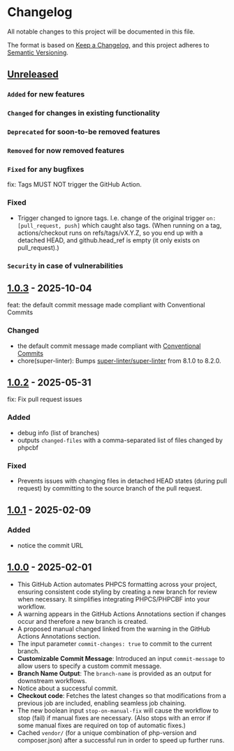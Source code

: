 # Changelog

All notable changes to this project will be documented in this file.

The format is based on [Keep a Changelog](https://keepachangelog.com/en/1.0.0/),
and this project adheres to [Semantic Versioning](https://semver.org/spec/v2.0.0.html).

## [Unreleased]

### `Added` for new features

### `Changed` for changes in existing functionality

### `Deprecated` for soon-to-be removed features

### `Removed` for now removed features

### `Fixed` for any bugfixes

fix: Tags MUST NOT trigger the GitHub Action.

### Fixed

- Trigger changed to ignore tags. I.e. change of the original trigger `on: [pull_request, push]` which caught also tags. (When running on a tag, actions/checkout runs on refs/tags/vX.Y.Z, so you end up with a detached HEAD, and github.head_ref is empty (it only exists on pull_request).)

### `Security` in case of vulnerabilities

## [1.0.3] - 2025-10-04

feat: the default commit message made compliant with Conventional Commits

### Changed

- the default commit message made compliant with [Conventional Commits](https://www.conventionalcommits.org/en/v1.0.0/)
- chore(super-linter): Bumps [super-linter/super-linter](https://github.com/super-linter/super-linter) from 8.1.0 to 8.2.0.

## [1.0.2] - 2025-05-31

fix: Fix pull request issues

### Added

- debug info (list of branches)
- outputs `changed-files` with a comma-separated list of files changed by phpcbf

### Fixed

- Prevents issues with changing files in detached HEAD states (during pull request) by committing to the source branch of the pull request.

## [1.0.1] - 2025-02-09

### Added

- notice the commit URL

## [1.0.0] - 2025-02-01

- This GitHub Action automates PHPCS formatting across your project, ensuring consistent code styling by creating a new branch for review when necessary. It simplifies integrating PHPCS/PHPCBF into your workflow.
- A warning appears in the GitHub Actions Annotations section if changes occur and therefore a new branch is created.
- A proposed manual changed linked from the warning in the GitHub Actions Annotations section.
- The input parameter `commit-changes: true` to commit to the current branch.
- **Customizable Commit Message**: Introduced an input `commit-message` to allow users to specify a custom commit message.
- **Branch Name Output**: The `branch-name` is provided as an output for downstream workflows.
- Notice about a successful commit.
- **Checkout code**: Fetches the latest changes so that modifications from a previous job are included, enabling seamless job chaining.
- The new boolean input `stop-on-manual-fix` will cause the workflow to stop (fail) if manual fixes are necessary. (Also stops with an error if some manual fixes are required on top of automatic fixes.)
- Cached `vendor/` (for a unique combination of php-version and composer.json) after a successful run in order to speed up further runs.

[Unreleased]: https://github.com/WorkOfStan/phpcs-fix/compare/v1.0.3...HEAD?w=1
[1.0.3]: https://github.com/WorkOfStan/phpcs-fix/compare/v1.0.2...v1.0.3?w=1
[1.0.2]: https://github.com/WorkOfStan/phpcs-fix/compare/v1.0.1...v1.0.2?w=1
[1.0.1]: https://github.com/WorkOfStan/phpcs-fix/compare/v1.0.0...v1.0.1?w=1
[1.0.0]: https://github.com/WorkOfStan/phpcs-fix/releases/tag/v1.0.0
